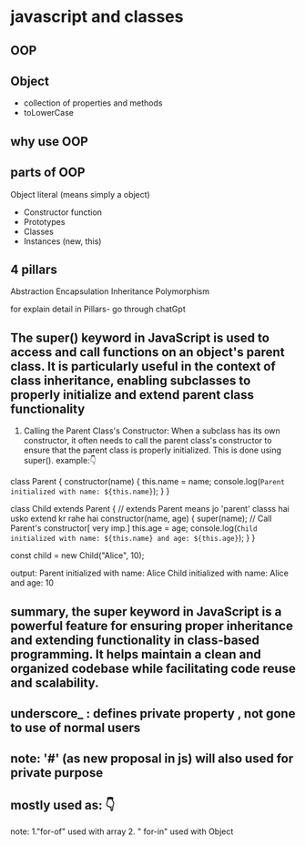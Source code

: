 # javascript and classes

## OOP

## Object

- collection of properties and methods
- toLowerCase

## why use OOP

## parts of OOP

Object literal (means simply a object)

- Constructor function
- Prototypes
- Classes
- Instances (new, this)

## 4 pillars

Abstraction
Encapsulation
Inheritance
Polymorphism

for explain detail in Pillars- go through chatGpt

## The super() keyword in JavaScript is used to access and call functions on an object's parent class. It is particularly useful in the context of class inheritance, enabling subclasses to properly initialize and extend parent class functionality

1. Calling the Parent Class's Constructor:
   When a subclass has its own constructor, it often needs to call the parent class's constructor to ensure that the parent class is properly initialized. This is done using super().
   example:👇

class Parent {
constructor(name) {
this.name = name;
console.log(`Parent initialized with name: ${this.name}`);
}
}

class Child extends Parent { // extends Parent means jo 'parent' classs hai usko extend kr rahe hai
constructor(name, age) {
super(name); // Call Parent's constructor[ very imp.]
this.age = age;
console.log(`Child initialized with name: ${this.name} and age: ${this.age}`);
}
}

const child = new Child("Alice", 10);

output:
Parent initialized with name: Alice
Child initialized with name: Alice and age: 10

## summary, the super keyword in JavaScript is a powerful feature for ensuring proper inheritance and extending functionality in class-based programming. It helps maintain a clean and organized codebase while facilitating code reuse and scalability.

## underscore\_ : defines private property , not gone to use of normal users

## note: '#' (as new proposal in js) will also used for private purpose

## mostly used as: 👇

note: 1."for-of" used with array 2. " for-in" used with Object
